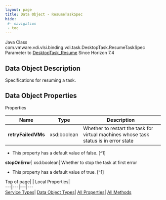 ```yaml
---
layout: page
title: Data Object - ResumeTaskSpec
hide:
 #- navigation
 - toc
---
```






Java Class
    com.vmware.vdi.vlsi.binding.vdi.task.DesktopTask.ResumeTaskSpec
Parameter to
     [DesktopTask_Resume](vdi.task.DesktopTask.md#resume)
Since 
    Horizon 7.4

## Data Object Description 

Specifications for resuming a task. 

## Data Object Properties

Properties

Name |  Type |  Description   
---|---|---  
**retryFailedVMs**|  xsd:boolean|  Whether to restart the task for virtual machines whose task status is in error state   


  * This property has a default value of false.
[^1]

  
**stopOnError**|  xsd:boolean|  Whether to stop the task at first error   


  * This property has a default value of true.
[^1]

  
  
  
Top of page| | Local Properties|   
---|---|---|---  
[Service Types](index-mo_types.md)| [Data Object Types](index-do_types.md)| [All Properties](index-properties.md)| [All Methods](index-methods.md)  
  
  

